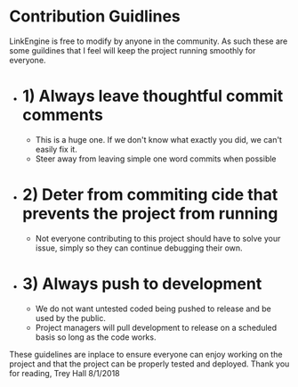 # Contribution Guidlines
LinkEngine is free to modify by anyone in the community.
As such these are some guildines that I feel will keep the project running smoothly for everyone.

- # 1) Always leave  thoughtful commit comments
  - This is a huge one. If we don't know what exactly you did, we can't easily fix it.
  - Steer away from leaving simple one word commits when possible
- # 2) Deter from commiting cide that prevents the project from running
  - Not everyone contributing to this project should have to solve your issue, simply so they can continue debugging their own.
- # 3) Always push to development
  - We do not want untested coded being pushed to release and be used by the public.
  - Project managers will pull development to release on a scheduled basis so long as the code works.
  
These guidelines are inplace to ensure everyone can enjoy working on the project and that the project can be properly tested and deployed.
Thank you for reading,
Trey Hall
8/1/2018

